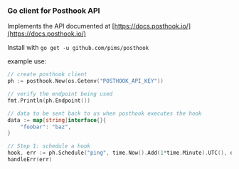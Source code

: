### Go client for Posthook API

Implements the API documented at [https://docs.posthook.io/](https://docs.posthook.io/)

Install with `go get -u github.com/pims/posthook`

example use:

```go
// create posthook client
ph := posthook.New(os.Getenv("POSTHOOK_API_KEY"))

// verify the endpoint being used
fmt.Println(ph.Endpoint())

// data to be sent back to us when posthook executes the hook
data := map[string]interface{}{
    "foobar": "baz",
}

// Step 1: schedule a hook
hook, err := ph.Schedule("ping", time.Now().Add(1*time.Minute).UTC(), data)
handleErr(err)
```
